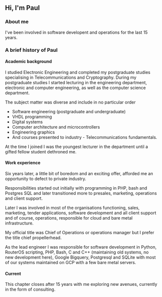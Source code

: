 ## Hi, I'm Paul

### About me
I've been involved in software developent and operations for the last 15 years.

### A brief history of Paul

#### Academic background
I studied Electronic Engineering and completed my postgraduate studies specialising in Telecommunications and Cryptography.
During my postgraduate studies I started lecturing in the engineering department, electronic and computer engineering, as well as the computer science department. 

The subject matter was diverse and include in no particular order
- Software engineering (postgraduate and undergraduate)
- VHDL programming
- Digital systems
- Computer architecture and microcontrollers
- Engineering graphics
- And courses presented to industry - Telecommunications fundamentals.

At the time I joined I was the youngest lecturer in the department until a gifted fellow student dethroned me.

#### Work experience
Six years later, a little bit of boredom and an exciting offer, afforded me an opportunity to defect to private industry.

Responsibilities started out initially with programming in PHP, bash and Postgres SQL and later transitioned more to presales, marketing, operations and client support. 

Later I was involved in most of the organisations functioning, sales, marketing, tender applications, software development and all client support and of course, operations, responsible for cloud and bare metal infrastructure.

My official title was Chief of Operations or operations manager but I prefer the title chief propellerhead.

As the lead engineer I was responsible for software development in Python, RouterOS scripting, PHP, Bash, C and C++ (maintaining old systems, no new development here), Google Bigquery, Postgresql and SQLite with most of our systems maintained on GCP with a few bare metal servers.

#### Current
This chapter closes after 15 years with me exploring new avenues, currently in the form of consulting.


<!--
**paulgreeff/paulgreeff** is a ✨ _special_ ✨ repository because its `README.md` (this file) appears on your GitHub profile.

Here are some ideas to get you started:

- 🔭 I’m currently working on ...
- 🌱 I’m currently learning ...
- 👯 I’m looking to collaborate on ...
- 🤔 I’m looking for help with ...
- 💬 Ask me about ...
- 📫 How to reach me: ...
- 😄 Pronouns: ...
- ⚡ Fun fact: ...
-->
